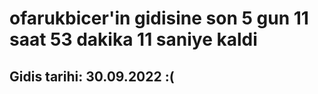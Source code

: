 # ofarukbicer'in gidisine son 5 gun 11 saat 53 dakika 11 saniye kaldi

## Gidis tarihi: 30.09.2022 :(